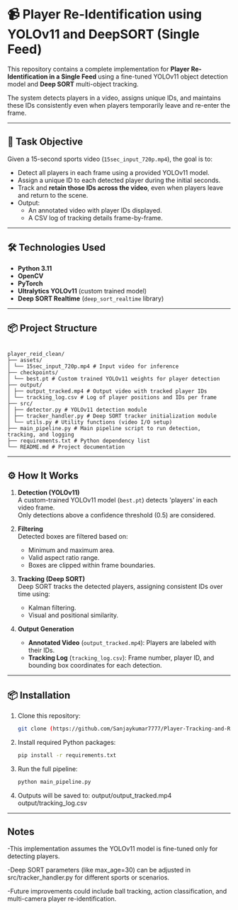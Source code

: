 # 📹 Player Re-Identification using YOLOv11 and DeepSORT (Single Feed)

This repository contains a complete implementation for **Player Re-Identification in a Single Feed** using a fine-tuned YOLOv11 object detection model and **Deep SORT** multi-object tracking.

The system detects players in a video, assigns unique IDs, and maintains these IDs consistently even when players temporarily leave and re-enter the frame.

---

## 🎯 Task Objective

Given a 15-second sports video (`15sec_input_720p.mp4`), the goal is to:

- Detect all players in each frame using a provided YOLOv11 model.
- Assign a unique ID to each detected player during the initial seconds.
- Track and **retain those IDs across the video**, even when players leave and return to the scene.
- Output:
  - An annotated video with player IDs displayed.
  - A CSV log of tracking details frame-by-frame.

---

## 🛠️ Technologies Used

- **Python 3.11**
- **OpenCV**
- **PyTorch**
- **Ultralytics YOLOv11** (custom trained model)
- **Deep SORT Realtime** (`deep_sort_realtime` library)

---

## 📦 Project Structure

```

player_reid_clean/
├── assets/
│ └── 15sec_input_720p.mp4 # Input video for inference
├── checkpoints/
│ └── best.pt # Custom trained YOLOv11 weights for player detection
├── output/
│ ├── output_tracked.mp4 # Output video with tracked player IDs
│ └── tracking_log.csv # Log of player positions and IDs per frame
├── src/
│ ├── detector.py # YOLOv11 detection module
│ ├── tracker_handler.py # Deep SORT tracker initialization module
│ └── utils.py # Utility functions (video I/O setup)
├── main_pipeline.py # Main pipeline script to run detection, tracking, and logging
├── requirements.txt # Python dependency list
└── README.md # Project documentation

```


---

## ⚙️ How It Works

1. **Detection (YOLOv11)**  
   A custom-trained YOLOv11 model (`best.pt`) detects 'players' in each video frame.  
   Only detections above a confidence threshold (0.5) are considered.

2. **Filtering**  
   Detected boxes are filtered based on:
   - Minimum and maximum area.
   - Valid aspect ratio range.
   - Boxes are clipped within frame boundaries.

3. **Tracking (Deep SORT)**  
   Deep SORT tracks the detected players, assigning consistent IDs over time using:
   - Kalman filtering.
   - Visual and positional similarity.

4. **Output Generation**
   - **Annotated Video** (`output_tracked.mp4`): Players are labeled with their IDs.
   - **Tracking Log** (`tracking_log.csv`): Frame number, player ID, and bounding box coordinates for each detection.

---

## 📦 Installation

1. Clone this repository:
   ```bash
   git clone (https://github.com/Sanjaykumar7777/Player-Tracking-and-Re-Identification-in-Sports-Video.git)

2. Install required Python packages:
   ```bash
   pip install -r requirements.txt
3. Run the full pipeline:
   ```bash
   python main_pipeline.py
4. Outputs will be saved to:
    output/output_tracked.mp4
    output/tracking_log.csv

---

## Notes

-This implementation assumes the YOLOv11 model is fine-tuned only for detecting players.

-Deep SORT parameters (like max_age=30) can be adjusted in src/tracker_handler.py for different sports or scenarios.

-Future improvements could include ball tracking, action classification, and multi-camera player re-identification.

